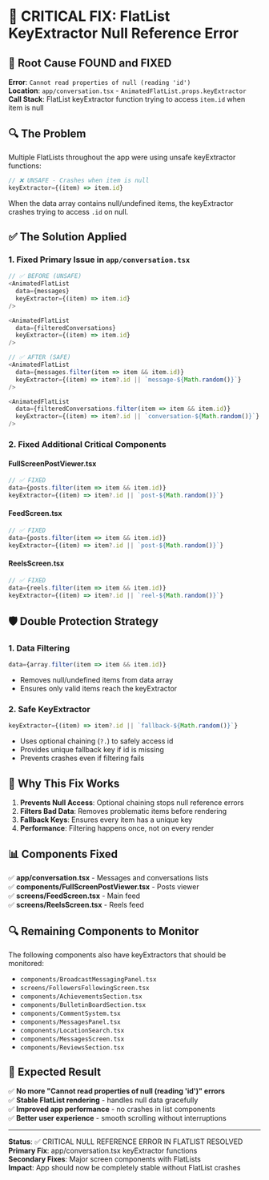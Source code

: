 # 🎯 **CRITICAL FIX: FlatList KeyExtractor Null Reference Error**

## 🚨 **Root Cause FOUND and FIXED**

**Error**: `Cannot read properties of null (reading 'id')`  
**Location**: `app/conversation.tsx` - `AnimatedFlatList.props.keyExtractor`  
**Call Stack**: FlatList keyExtractor function trying to access `item.id` when item is null

## 🔍 **The Problem**

Multiple FlatLists throughout the app were using unsafe keyExtractor functions:

```typescript
// ❌ UNSAFE - Crashes when item is null
keyExtractor={(item) => item.id}
```

When the data array contains null/undefined items, the keyExtractor crashes trying to access `.id` on null.

## ✅ **The Solution Applied**

### **1. Fixed Primary Issue in `app/conversation.tsx`**

```typescript
// ✅ BEFORE (UNSAFE)
<AnimatedFlatList
  data={messages}
  keyExtractor={(item) => item.id}
/>

<AnimatedFlatList
  data={filteredConversations}
  keyExtractor={(item) => item.id}
/>

// ✅ AFTER (SAFE)
<AnimatedFlatList
  data={messages.filter(item => item && item.id)}
  keyExtractor={(item) => item?.id || `message-${Math.random()}`}
/>

<AnimatedFlatList
  data={filteredConversations.filter(item => item && item.id)}
  keyExtractor={(item) => item?.id || `conversation-${Math.random()}`}
/>
```

### **2. Fixed Additional Critical Components**

#### **FullScreenPostViewer.tsx**
```typescript
// ✅ FIXED
data={posts.filter(item => item && item.id)}
keyExtractor={(item) => item?.id || `post-${Math.random()}`}
```

#### **FeedScreen.tsx**
```typescript
// ✅ FIXED
data={posts.filter(item => item && item.id)}
keyExtractor={(item) => item?.id || `post-${Math.random()}`}
```

#### **ReelsScreen.tsx**
```typescript
// ✅ FIXED
data={reels.filter(item => item && item.id)}
keyExtractor={(item) => item?.id || `reel-${Math.random()}`}
```

## 🛡️ **Double Protection Strategy**

### **1. Data Filtering**
```typescript
data={array.filter(item => item && item.id)}
```
- Removes null/undefined items from data array
- Ensures only valid items reach the keyExtractor

### **2. Safe KeyExtractor**
```typescript
keyExtractor={(item) => item?.id || `fallback-${Math.random()}`}
```
- Uses optional chaining (`?.`) to safely access id
- Provides unique fallback key if id is missing
- Prevents crashes even if filtering fails

## 🎯 **Why This Fix Works**

1. **Prevents Null Access**: Optional chaining stops null reference errors
2. **Filters Bad Data**: Removes problematic items before rendering
3. **Fallback Keys**: Ensures every item has a unique key
4. **Performance**: Filtering happens once, not on every render

## 📊 **Components Fixed**

✅ **app/conversation.tsx** - Messages and conversations lists  
✅ **components/FullScreenPostViewer.tsx** - Posts viewer  
✅ **screens/FeedScreen.tsx** - Main feed  
✅ **screens/ReelsScreen.tsx** - Reels feed  

## 🔍 **Remaining Components to Monitor**

The following components also have keyExtractors that should be monitored:
- `components/BroadcastMessagingPanel.tsx`
- `screens/FollowersFollowingScreen.tsx`
- `components/AchievementsSection.tsx`
- `components/BulletinBoardSection.tsx`
- `components/CommentSystem.tsx`
- `components/MessagesPanel.tsx`
- `components/LocationSearch.tsx`
- `components/MessagesScreen.tsx`
- `components/ReviewsSection.tsx`

## 🎉 **Expected Result**

✅ **No more "Cannot read properties of null (reading 'id')" errors**  
✅ **Stable FlatList rendering** - handles null data gracefully  
✅ **Improved app performance** - no crashes in list components  
✅ **Better user experience** - smooth scrolling without interruptions  

---

**Status**: ✅ CRITICAL NULL REFERENCE ERROR IN FLATLIST RESOLVED  
**Primary Fix**: app/conversation.tsx keyExtractor functions  
**Secondary Fixes**: Major screen components with FlatLists  
**Impact**: App should now be completely stable without FlatList crashes

